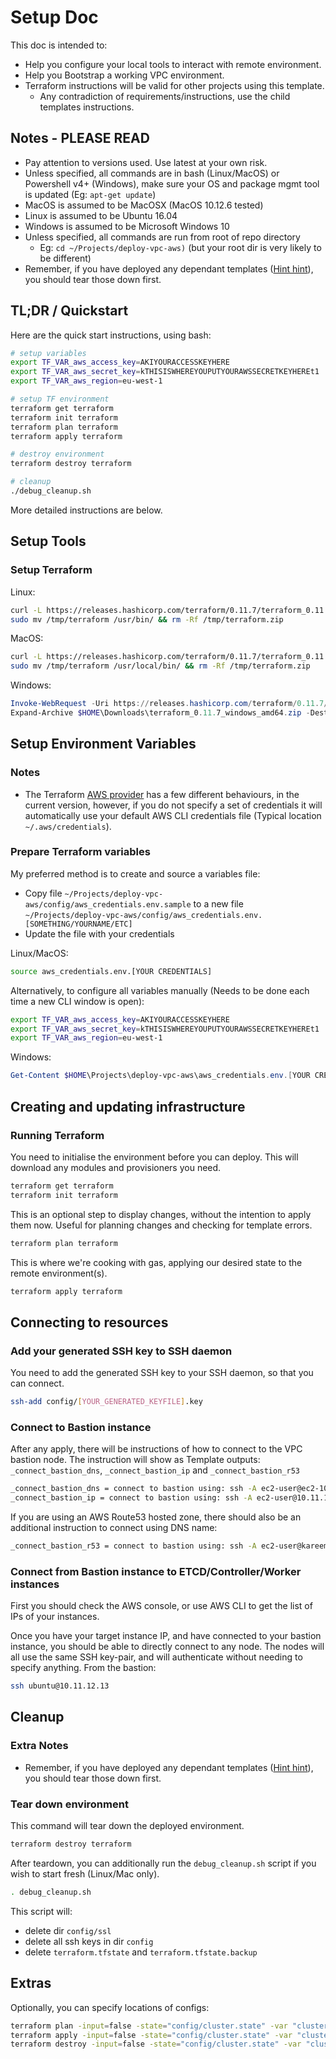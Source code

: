 # Setup Doc

This doc is intended to:

* Help you configure your local tools to interact with remote environment.
* Help you Bootstrap a working VPC environment.
* Terraform instructions will be valid for other projects using this template.
  * Any contradiction of requirements/instructions, use the child templates instructions.

## Notes - PLEASE READ

* Pay attention to versions used. Use latest at your own risk.
* Unless specified, all commands are in bash (Linux/MacOS) or Powershell v4+ (Windows), make sure your OS and package mgmt tool is updated (Eg: `apt-get update`)
* MacOS is assumed to be MacOSX (MacOS 10.12.6 tested)
* Linux is assumed to be Ubuntu 16.04
* Windows is assumed to be Microsoft Windows 10
* Unless specified, all commands are run from root of repo directory
  * Eg: `cd ~/Projects/deploy-vpc-aws)` (but your root dir is very likely to be different)
* Remember, if you have deployed any dependant templates ([Hint hint](https://github.com/KptnKMan/deploy-kube)), you should tear those down first.

## TL;DR / Quickstart

Here are the quick start instructions, using bash:

```bash
# setup variables
export TF_VAR_aws_access_key=AKIYOURACCESSKEYHERE
export TF_VAR_aws_secret_key=kTHISISWHEREYOUPUTYOURAWSSECRETKEYHEREt1
export TF_VAR_aws_region=eu-west-1

# setup TF environment
terraform get terraform
terraform init terraform
terraform plan terraform
terraform apply terraform

# destroy environment
terraform destroy terraform

# cleanup
./debug_cleanup.sh
```

More detailed instructions are below.

## Setup Tools

### Setup Terraform

Linux:

```bash
curl -L https://releases.hashicorp.com/terraform/0.11.7/terraform_0.11.7_linux_amd64.zip -o /tmp/terraform.zip && unzip -o /tmp/terraform.zip -d /tmp/
sudo mv /tmp/terraform /usr/bin/ && rm -Rf /tmp/terraform.zip
```

MacOS:

```bash
curl -L https://releases.hashicorp.com/terraform/0.11.7/terraform_0.11.7_darwin_amd64.zip -o /tmp/terraform.zip && unzip -o /tmp/terraform.zip -d /tmp/
sudo mv /tmp/terraform /usr/local/bin/ && rm -Rf /tmp/terraform.zip
```

Windows:

```powershell
Invoke-WebRequest -Uri https://releases.hashicorp.com/terraform/0.11.7/terraform_0.11.7_windows_amd64.zip -Outfile $Env:USERPROFILE\Downloads\terraform_0.11.7_windows_amd64.zip
Expand-Archive $HOME\Downloads\terraform_0.11.7_windows_amd64.zip -DestinationPath $env:SystemRoot
```

## Setup Environment Variables

### Notes

* The Terraform [AWS provider](https://www.terraform.io/docs/providers/aws/index.html) has a few different behaviours, in the current version, however, if you do not specify a set of credentials it will automatically use your default AWS CLI credentials file (Typical location `~/.aws/credentials`).

### Prepare Terraform variables

My preferred method is to create and source a variables file:

* Copy file `~/Projects/deploy-vpc-aws/config/aws_credentials.env.sample` to a new file `~/Projects/deploy-vpc-aws/config/aws_credentials.env.[SOMETHING/YOURNAME/ETC]`
* Update the file with your credentials

Linux/MacOS:

```bash
source aws_credentials.env.[YOUR CREDENTIALS]
```

Alternatively, to configure all variables manually (Needs to be done each time a new CLI window is open):

```bash
export TF_VAR_aws_access_key=AKIYOURACCESSKEYHERE
export TF_VAR_aws_secret_key=kTHISISWHEREYOUPUTYOURAWSSECRETKEYHEREt1
export TF_VAR_aws_region=eu-west-1
```

Windows:

```powershell
Get-Content $HOME\Projects\deploy-vpc-aws\aws_credentials.env.[YOUR CREDENTIALS] | ForEach-Object { "$_"; $var = $_.Split('='); New-Variable -Name $var[0] -Value $var[1] -Scope Global }
```

## Creating and updating infrastructure

### Running Terraform

You need to initialise the environment before you can deploy.
This will download any modules and provisioners you need.

```bash
terraform get terraform
terraform init terraform
```

This is an optional step to display changes, without the intention to apply them now.
Useful for planning changes and checking for template errors.

```bash
terraform plan terraform
```

This is where we're cooking with gas, applying our desired state to the remote environment(s).

```bash
terraform apply terraform
```

## Connecting to resources

### Add your generated SSH key to SSH daemon

You need to add the generated SSH key to your SSH daemon, so that you can connect.

```bash
ssh-add config/[YOUR_GENERATED_KEYFILE].key
```

### Connect to Bastion instance

After any apply, there will be instructions of how to connect to the VPC bastion node.
The instruction will show as Template outputs: `_connect_bastion_dns`, `_connect_bastion_ip` and `_connect_bastion_r53`

```bash
_connect_bastion_dns = connect to bastion using: ssh -A ec2-user@ec2-10-11-12-13.eu-west-1.compute.amazonaws.com
_connect_bastion_ip = connect to bastion using: ssh -A ec2-user@10.11.12.13
```

If you are using an AWS Route53 hosted zone, there should also be an additional instruction to connect using DNS name:

```bash
_connect_bastion_r53 = connect to bastion using: ssh -A ec2-user@kareempoc-vpc-bastion.myr53domain.com
```

### Connect from Bastion instance to ETCD/Controller/Worker instances

First you should check the AWS console, or use AWS CLI to get the list of IPs of your instances.

Once you have your target instance IP, and have connected to your bastion instance, you should be able to directly connect to any node. The nodes will all use the same SSH key-pair, and will authenticate without needing to specify anything.
From the bastion:

```bash
ssh ubuntu@10.11.12.13
```

## Cleanup

### Extra Notes

* Remember, if you have deployed any dependant templates ([Hint hint](https://github.com/KptnKMan/deploy-kube)), you should tear those down first.

### Tear down environment

This command will tear down the deployed environment.

```bash
terraform destroy terraform
```

After teardown, you can additionally run the `debug_cleanup.sh` script if you wish to start fresh (Linux/Mac only).

```bash
. debug_cleanup.sh
```

This script will:

* delete dir `config/ssl`
* delete all ssh keys in dir `config`
* delete `terraform.tfstate` and `terraform.tfstate.backup`

## Extras

Optionally, you can specify locations of configs:

```bash
terraform plan -input=false -state="config/cluster.state" -var "cluster_config_location=config" -var-file="config/cluster.tfvars" "terraform"
terraform apply -input=false -state="config/cluster.state" -var "cluster_config_location=config" -var-file="config/cluster.tfvars" "terraform"
terraform destroy -input=false -state="config/cluster.state" -var "cluster_config_location=config" -var-file="config/cluster.tfvars" "terraform"
```
